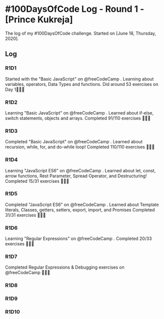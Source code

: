 # #100DaysOfCode Log - Round 1 - [Prince Kukreja]

The log of my #100DaysOfCode challenge. Started on [June 18, Thursday, 2020].

## Log

### R1D1 
Started with the "Basic JavaScript" on @freeCodeCamp
.
Learning about variables, operators, Data Types and functions.
Did around 53 exercises on Day 1👨🏻‍💻

### R1D2
Learning "Basic JavaScript" on @freeCodeCamp
.
Learned about if-else, switch statements, objects and arrays.
Completed 91/110 exercises 👨🏻‍💻

### R1D3
Completed "Basic JavaScript" on @freeCodeCamp
.
Learned about recursion, while, for, and do-while loop!
Completed 110/110 exercises 👨🏻‍💻

### R1D4
Learning "JavaScript ES6" on @freeCodeCamp
.
Learned about let, const, arrow functions, Rest Parameter, Spread Operator, and Destructuring!
Completed 15/31 exercises 👨🏻‍💻

### R1D5
Completed "JavaScript ES6" on @freeCodeCamp
.
Learned about Template literals, Classes, getters, setters, export, import, and Promises
Completed 31/31 exercises 👨🏻‍💻

### R1D6
Learning "Regular Expressions" on @freeCodeCamp
.
Completed 20/33 exercises 👨🏻‍💻

### R1D7
Completed Regular Expressions & Debugging exercises on @freeCodeCamp 👨🏻‍💻

### R1D8


### R1D9


### R1D10